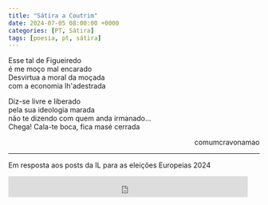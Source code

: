 ```yaml
---
title: "Sátira a Coutrim"
date: 2024-07-05 08:00:00 +0000
categories: [PT, Sátira]
tags: [poesia, pt, sátira]
---
```


<div style="color:Platinum">
<p>
Esse tal de Figueiredo<br>
é me moço mal encarado<br>
Desvirtua a moral da moçada<br>
com a economia lh'adestrada<br>
</p>
<p>
Diz-se livre e liberado<br>
pela sua ideologia marada<br>
não te dizendo com quem anda irmanado...<br>
Chega! Cala-te boca, fica masé cerrada<br>
</p>
</div>
<p style="text-align:right">comumcravonamao</p>

---

Em resposta aos posts da IL para as eleições Europeias 2024

<iframe style="border: 0; width: 480px; height: 42px;" src="https://bandcamp.com/EmbeddedPlayer/album=1404691174/size=small/bgcol=333333/linkcol=0f91ff/track=3572683908/transparent=true/" seamless aoutoplay><a href="https://rastilho.bandcamp.com/album/o-ltimo-p-r-do-sol">O último pôr do sol by Viralata</a></iframe>
